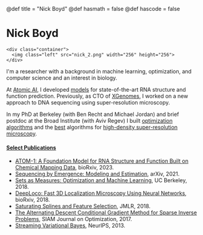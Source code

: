 @def title = "Nick Boyd"
@def hasmath = false
@def hascode = false

# Nick Boyd

~~~
<div class="container">
  <img class="left" src="nick_2.png" width="256" height="256">
</div>
~~~

I'm a researcher with a background in machine learning, optimization, and computer science and an interest in biology. 

At [Atomic AI](https://atomic.ai), I developed [models](https://www.biorxiv.org/content/10.1101/2023.12.13.571579v1) for state-of-the-art RNA structure and function prediction.
Previously, as CTO of [XGenomes](https://www.xgenomes.com), I worked on a new approach to DNA sequencing using super-resolution microscopy. 

In my PhD at Berkeley (with Ben Recht and Michael Jordan) and brief postdoc at the Broad Institute (with Aviv Regev) I built [optimization algorithms](adcg.pdf) and the [best](https://www.ncbi.nlm.nih.gov/pmc/articles/PMC6684258/) algorithms for [high-density super-resolution microscopy](https://www.biorxiv.org/content/10.1101/267096v*full.pdf). 

#### [Select Publications](https://scholar.google.com/citations?hl=en&user=4C4GOhYAAAAJ&view_op=list_works&sortby=pubdate)
* [ATOM-1: A Foundation Model for RNA Structure and Function Built on Chemical Mapping Data](https://www.biorxiv.org/content/10.1101/2023.12.13.571579v1), bioRxiv, 2023.
* [Sequencing by Emergence: Modeling and Estimation](https://arxiv.org/abs/2103.10477), arXiv, 2021.
* [Sets as Measures: Optimization and Machine Learning](thesis.pdf), UC Berkeley, 2018.
* [DeepLoco: Fast 3D Localization Microscopy Using Neural Networks](https://www.biorxiv.org/content/10.1101/267096v*full.pdf), bioRxiv, 2018.
* [Saturating Splines and Feature Selection](http://jmlr.csail.mit.edu/papers/volume18/17-178/17-178.pdf), JMLR, 2018.
* [The Alternating Descent Conditional Gradient Method for Sparse Inverse Problems](adcg.pdf), SIAM Journal on Optimization, 2017.
* [Streaming Variational Bayes](SVB.pdf), NeurIPS, 2013.


<!-- 
## Awards
* 1st place in 2D single-molecule localization microscopy challenge 2016.
* Google Hertz Fellowship.
* 2011 EECS Departmental Citation.
* 2011 Outstanding Academic Achievement Award in L&S CS.
* 2011 Dorothea Klumpke Roberts Prize in Mathematics. -->
